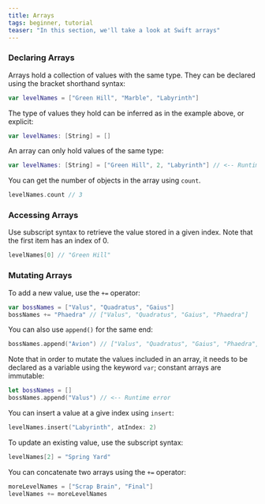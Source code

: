 ```yaml
---
title: Arrays
tags: beginner, tutorial
teaser: "In this section, we'll take a look at Swift arrays"
---
```


### Declaring Arrays

Arrays hold a collection of values with the same type. They
can be declared using the bracket shorthand syntax:

~~~swift
var levelNames = ["Green Hill", "Marble", "Labyrinth"]
~~~

The type of values they hold can be inferred as in the example above, or explicit:

~~~swift
var levelNames: [String] = []
~~~

An array can only hold values of the same type:

~~~swift
var levelNames: [String] = ["Green Hill", 2, "Labyrinth"] // <-- Runtime error
~~~

You can get the number of objects in the array using `count`.

~~~swift
levelNames.count // 3
~~~

### Accessing Arrays

Use subscript syntax to retrieve the value stored in a given index. Note that the first item has an
index of 0.

~~~swift
levelNames[0] // "Green Hill"
~~~

### Mutating Arrays

To add a new value, use the `+=` operator:

~~~swift
var bossNames = ["Valus", "Quadratus", "Gaius"]
bossNames += "Phaedra" // ["Valus", "Quadratus", "Gaius", "Phaedra"]
~~~

You can also use `append()` for the same end:

~~~swift
bossNames.append("Avion") // ["Valus", "Quadratus", "Gaius", "Phaedra", "Avion"]
~~~

Note that in order to mutate the values included in an array, it needs to be declared as a variable using the
keyword `var`; constant arrays are immutable:

~~~swift
let bossNames = []
bossNames.append("Valus") // <-- Runtime error
~~~

You can insert a value at a give index using `insert`:

~~~swift
levelNames.insert("Labyrinth", atIndex: 2)
~~~

To update an existing value, use the subscript syntax:

~~~swift
levelNames[2] = "Spring Yard"
~~~

You can concatenate two arrays using the `+=` operator:

~~~swift
moreLevelNames = ["Scrap Brain", "Final"]
levelNames += moreLevelNames
~~~

